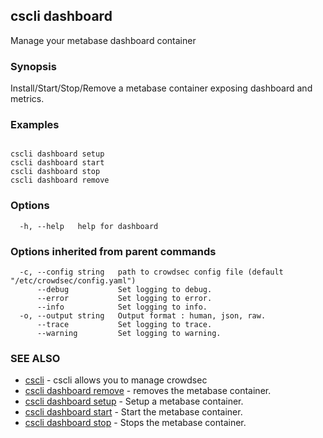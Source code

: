 ## cscli dashboard

Manage your metabase dashboard container

### Synopsis

Install/Start/Stop/Remove a metabase container exposing dashboard and metrics.

### Examples

```

cscli dashboard setup
cscli dashboard start
cscli dashboard stop
cscli dashboard remove

```

### Options

```
  -h, --help   help for dashboard
```

### Options inherited from parent commands

```
  -c, --config string   path to crowdsec config file (default "/etc/crowdsec/config.yaml")
      --debug           Set logging to debug.
      --error           Set logging to error.
      --info            Set logging to info.
  -o, --output string   Output format : human, json, raw.
      --trace           Set logging to trace.
      --warning         Set logging to warning.
```

### SEE ALSO

* [cscli](cscli.md)	 - cscli allows you to manage crowdsec
* [cscli dashboard remove](cscli_dashboard_remove.md)	 - removes the metabase container.
* [cscli dashboard setup](cscli_dashboard_setup.md)	 - Setup a metabase container.
* [cscli dashboard start](cscli_dashboard_start.md)	 - Start the metabase container.
* [cscli dashboard stop](cscli_dashboard_stop.md)	 - Stops the metabase container.


